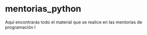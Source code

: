 # mentorias_python
Aquí encontrarás todo el material que se realice en las mentorías de programación I
